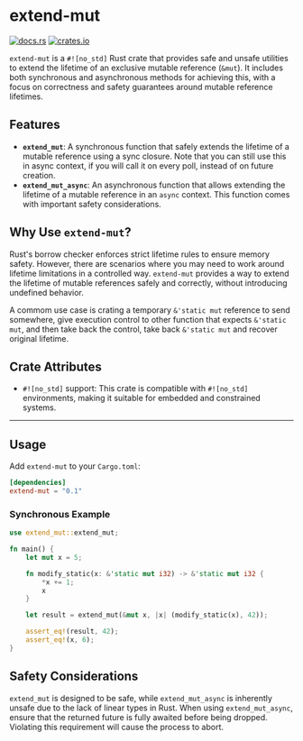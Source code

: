 # extend-mut

[![docs.rs](https://docs.rs/extend_mut/badge.svg)](https://docs.rs/extend_mut)
[![crates.io](https://img.shields.io/crates/v/extend_mut.svg)](https://crates.io/crates/extend_mut)
<!-- [![crates.io](https://img.shields.io/crates/d/extend_mut.svg)](https://crates.io/crates/extend_mut) -->

`extend-mut` is a `#![no_std]` Rust crate that provides safe and unsafe
utilities to extend the lifetime of an exclusive mutable reference (`&mut`). It
includes both synchronous and asynchronous methods for achieving this, with a
focus on correctness and safety guarantees around mutable reference lifetimes.

## Features

- **`extend_mut`**: A synchronous function that safely extends the lifetime of a
  mutable reference using a sync closure. Note that you can still use this in
  async context, if you will call it on every poll, instead of on future creation.
- **`extend_mut_async`**: An asynchronous function that allows extending the
  lifetime of a mutable reference in an `async` context. This function comes
  with important safety considerations.

## Why Use `extend-mut`?

Rust's borrow checker enforces strict lifetime rules to ensure memory safety.
However, there are scenarios where you may need to work around lifetime
limitations in a controlled way. `extend-mut` provides a way to extend the
lifetime of mutable references safely and correctly, without introducing
undefined behavior.

A commom use case is crating a temporary `&'static mut` reference to send
somewhere, give execution control to other function that expects `&'static mut`,
and then take back the control, take back `&'static mut` and recover original lifetime.

## Crate Attributes

- `#![no_std]` support: This crate is compatible with `#![no_std]` environments,
  making it suitable for embedded and constrained systems.

---

## Usage

Add `extend-mut` to your `Cargo.toml`:

```toml
[dependencies]
extend-mut = "0.1"
```

### Synchronous Example

```rust
use extend_mut::extend_mut;

fn main() {
    let mut x = 5;

    fn modify_static(x: &'static mut i32) -> &'static mut i32 {
        *x += 1;
        x
    }

    let result = extend_mut(&mut x, |x| (modify_static(x), 42));

    assert_eq!(result, 42);
    assert_eq!(x, 6);
}
```

## Safety Considerations

`extend_mut` is designed to be safe, while `extend_mut_async` is inherently
unsafe due to the lack of linear types in Rust. When using `extend_mut_async`,
ensure that the returned future is fully awaited before being dropped. Violating
this requirement will cause the process to abort.


